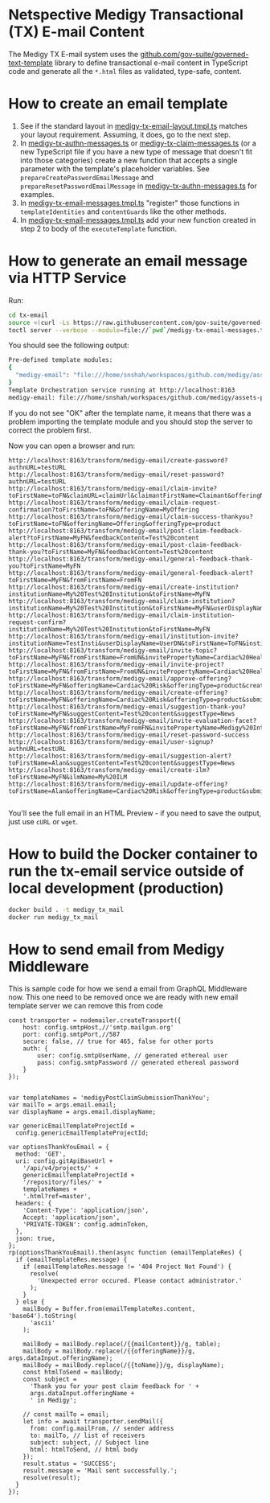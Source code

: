 # Netspective Medigy Transactional (TX) E-mail Content

The Medigy TX E-mail system uses the [github.com/gov-suite/governed-text-template](github.com/gov-suite/governed-text-template) library to define transactional e-mail content in TypeScript code and generate all the `*.html` files as validated, type-safe, content.

# How to create an email template

1. See if the standard layout in [medigy-tx-email-layout.tmpl.ts](medigy-tx-email-layout.tmpl.ts) matches your layout requirement. Assuming, it does, go to the next step.
2. In [medigy-tx-authn-messages.ts](medigy-tx-authn-messages.ts) or [medigy-tx-claim-messages.ts](medigy-tx-claim-messages.ts) (or a new TypeScript file if you have a new type of message that doesn't fit into those categories) create a new function that accepts a single parameter with the template's placeholder variables. See `prepareCreatePasswordEmailMessage` and `prepareResetPasswordEmailMessage` in [medigy-tx-authn-messages.ts](medigy-tx-authn-messages.ts) for examples.
3. In [medigy-tx-email-messages.tmpl.ts](medigy-tx-email-messages.tmpl.ts) "register" those functions in `templateIdentities` and `contentGuards` like the other methods.
4. In [medigy-tx-email-messages.tmpl.ts](medigy-tx-email-messages.tmpl.ts) add your new function created in step 2 to body of the `executeTemplate` function.

# How to generate an email message via HTTP Service

Run:

```bash
cd tx-email
source <(curl -Ls https://raw.githubusercontent.com/gov-suite/governed-text-template/master/toctl-latest.env)
toctl server --verbose --module=file://`pwd`/medigy-tx-email-messages.tmpl.ts,medigy-email
```

You should see the following output:

```bash
Pre-defined template modules:
{
  "medigy-email": "file:///home/snshah/workspaces/github.com/medigy/assets-public/tx-email/medigy-tx-email-messages.tmp..."
}
Template Orchestration service running at http://localhost:8163
medigy-email: file:///home/snshah/workspaces/github.com/medigy/assets-public/tx-email/medigy-tx-email-messages.tmpl.ts OK
```

If you do not see "OK" after the template name, it means that there was a problem importing the template module and you should stop the server to correct the problem first. 

Now you can open a browser and run:

```
http://localhost:8163/transform/medigy-email/create-password?authnURL=testURL
http://localhost:8163/transform/medigy-email/reset-password?authnURL=testURL
http://localhost:8163/transform/medigy-email/claim-invite?toFirstName=toFN&claimURL=claimUrl&claimantFirstName=Claimant&offeringName=Offering&offeringType=product
http://localhost:8163/transform/medigy-email/claim-request-confirmation?toFirstName=toFN&offeringName=MyOffering
http://localhost:8163/transform/medigy-email/claim-success-thankyou?toFirstName=toFN&offeringName=Offering&offeringType=product
http://localhost:8163/transform/medigy-email/post-claim-feedback-alert?toFirstName=MyFN&feedbackContent=Test%20content
http://localhost:8163/transform/medigy-email/post-claim-feedback-thank-you?toFirstName=MyFN&feedbackContent=Test%20content
http://localhost:8163/transform/medigy-email/general-feedback-thank-you?toFirstName=MyFN
http://localhost:8163/transform/medigy-email/general-feedback-alert?toFirstName=MyFN&fromFirstName=FromFN
http://localhost:8163/transform/medigy-email/create-institution?institutionName=My%20Test%20Institution&toFirstName=MyFN
http://localhost:8163/transform/medigy-email/claim-institution?institutionName=My%20Test%20Institution&toFirstName=MyFN&userDisplayName=UserDN
http://localhost:8163/transform/medigy-email/claim-institution-request-confirm?institutionName=My%20Test%20Institution&toFirstName=MyFN
http://localhost:8163/transform/medigy-email/institution-invite?institutionName=TestInsti&userDisplayName=UserDN&toFirstName=ToFN&instiURL=http://medigy.com/
http://localhost:8163/transform/medigy-email/invite-topic?toFirstName=MyFN&fromFirstName=FromUN&invitePropertyName=Cardiac%20Health%20Care&inviteURL=https://medigy.com/invite
http://localhost:8163/transform/medigy-email/invite-project?toFirstName=MyFN&fromFirstName=FromUN&invitePropertyName=Cardiac%20Health%20Care&inviteURL=https://medigy.com/invite
http://localhost:8163/transform/medigy-email/approve-offering?toFirstName=MyFN&offeringName=Cardiac%20Risk&offeringType=product&createdDate=02%20Nov%202020&currentDate=05%20Nov%202020
http://localhost:8163/transform/medigy-email/create-offering?toFirstName=MyFN&offeringName=Cardiac%20Risk&offeringType=product&submissionId=5489&offeringOwnerEmail=myuseremail@emaildomain.com&offeringDetails=Test%20Details
http://localhost:8163/transform/medigy-email/suggestion-thank-you?toFirstName=MyFN&suggestContent=Test%20content&suggestType=News
http://localhost:8163/transform/medigy-email/invite-evaluation-facet?toFirstName=MyFN&fromFirstName=MyFromFN&invitePropertyName=Medigy%20Interoperability&offeringName=Cardiac%20Risk&inviteURL=https://medigy.com/invite
http://localhost:8163/transform/medigy-email/reset-password-success
http://localhost:8163/transform/medigy-email/user-signup?authnURL=testURL
http://localhost:8163/transform/medigy-email/suggestion-alert?toFirstName=Alan&suggestContent=Test%20content&suggestType=News
http://localhost:8163/transform/medigy-email/create-ilm?toFirstName=MyFN&ilmName=My%20ILM
http://localhost:8163/transform/medigy-email/update-offering?toFirstName=Alan&offeringName=Cardiac%20Risk&offeringType=product&submissionId=5489&offeringOwnerEmail=alan.francis@citrusinformatics.com&offeringDetails=Test%20Details


```

You'll see the full email in an HTML Preview - if you need to save the output, just use `cURL` or `wget`.

# How to build the Docker container to run the tx-email service outside of local development (production)

```bash
docker build . -t medigy_tx_mail
docker run medigy_tx_mail
```

# How to send email from Medigy Middleware

This is sample code for how we send a email from GraphQL Middleware now. This one need to be removed once we are ready with new email template server we can remove this from code 

```
const transporter = nodemailer.createTransport({
	host: config.smtpHost,//'smtp.mailgun.org'
	port: config.smtpPort,//587
	secure: false, // true for 465, false for other ports
	auth: {
		user: config.smtpUserName, // generated ethereal user
		pass: config.smtpPassword // generated ethereal password
	}
});


var templateNames = 'medigyPostClaimSubmissionThankYou';
var mailTo = args.email.email;
var displayName = args.email.displayName;

var genericEmailTemplateProjectId =
  config.genericEmailTemplateProjectId;

var optionsThankYouEmail = {
  method: 'GET',
  uri: config.gitApiBaseUrl +
    '/api/v4/projects/' +
    genericEmailTemplateProjectId +
    '/repository/files/' +
    templateNames +
    '.html?ref=master',
  headers: {
    'Content-Type': 'application/json',
    Accept: 'application/json',
    'PRIVATE-TOKEN': config.adminToken,
  },
  json: true,
};
rp(optionsThankYouEmail).then(async function (emailTemplateRes) {
  if (emailTemplateRes.message) {
    if (emailTemplateRes.message != '404 Project Not Found') {
      resolve(
        'Unexpected error occured. Please contact administrator.'
      );
    }
  } else {
    mailBody = Buffer.from(emailTemplateRes.content, 'base64').toString(
      'ascii'
    );

    mailBody = mailBody.replace(/{{mailContent}}/g, table);
    mailBody = mailBody.replace(/{{offeringName}}/g, args.dataInput.offeringName);
    mailBody = mailBody.replace(/{{toName}}/g, displayName);
    const htmlToSend = mailBody;
    const subject =
      'Thank you for your post claim feedback for ' +
      args.dataInput.offeringName +
      ' in Medigy';

    // const mailTo = email;
    let info = await transporter.sendMail({
      from: config.mailFrom, // sender address
      to: mailTo, // list of receivers
      subject: subject, // Subject line
      html: htmlToSend, // html body
    });
    result.status = 'SUCCESS';
    result.message = 'Mail sent successfully.';
    resolve(result);
  }
});
```